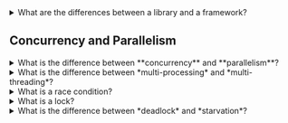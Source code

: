<details>
<summary>What are the differences between a library and a framework?</summary>

A library and a framework are both a piece of external code that we can use in our application.

The difference between library and framework is what is called inversion of control. In short, when we call a method from a library,
we are in control. But with a framework, the control is inverted: the framework calls we.

A library allows us to control where we want to put and build our code, while a framework is already in set of the flow and has places already set for us to place our code. In other words, a framework defines a structure for our application and a set of places
where we can put our code.

</details>

## Concurrency and Parallelism


<details>
<summary>What is the difference between **concurrency** and **parallelism**?</summary>

**Concurrency** is the way the application behaves, meaning how requests for data and interaction are sent to it; **parallelism** is a way an application can carry on its tasks.

Often, concurrency is the problem (e.g., many HTTP requests hitting a web server) and parallelism is the answer (e.g., the web server being able to serve all the requests using parallel processes).
</details>


<details>
<summary>What is the difference between *multi-processing* and *multi-threading*?</summary>

**Multi-processing** involves the creation of separate processes, that run completely isolated one from the other.
**Multi-threading** requires the creation of *lightweight* processes, called **threads** that all share the same memory and therefore are not isolated each other.

</details>

<details>
<summary>What is a race condition?</summary>
A race condition happens when a number of threads can access a common resource without synchronization. Because the order of the threads accessing the resource depends on the scheduling algorithm and we do not know it, the final result is uncertaint.
</details>


<details>
<summary>What is a lock?</summary>

A **lock** is a resource used to *protect* another resource that parallel processes are going to acquire in turn.
There are different implementation of locks, depending on the context they are applied. Some examples are *spin-locks*, *sempahores*, *mutexes* and so on.
</details>



<details>
<summary>What is the difference between *deadlock* and *starvation*?</summary>

A **deadlock** is when a process or a thread requires a resource that is hold by another process or thread, that in rutn requires a resource owned by the former process. Since none of the processes are going to release the resource they hold, the two processes cannot continue their execution.

A **starvation** is when a process or a thread is unable to acquire a resource because it it repeatadly stolen by another parallel process.
</details>
